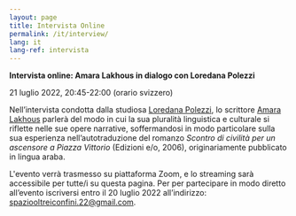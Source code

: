 ```yaml
---
layout: page
title: Intervista Online
permalink: /it/interview/
lang: it
lang-ref: intervista
---
```


**Intervista online: Amara Lakhous in dialogo con Loredana Polezzi** 

21 luglio 2022, 20:45-22:00 (orario svizzero)

Nell’intervista condotta dalla studiosa [Loredana Polezzi](https://www.spaceafterborders.com/it/relatrici-tori/Loredana-Polezzi), lo scrittore [Amara Lakhous](https://www.spaceafterborders.com/it/relatrici-tori/Amara-Lakhous) parlerà del modo in cui la sua pluralità linguistica e culturale si riflette nelle sue opere narrative, soffermandosi in modo particolare sulla sua esperienza nell’autotraduzione del romanzo _Scontro di civilità per un ascensore a Piazza Vittorio_ (Edizioni e/o, 2006), originariamente pubblicato in lingua araba.
 
L'evento verrà trasmesso su piattaforma Zoom, e lo streaming sarà accessibile per tutte/i su questa pagina. Per per partecipare in modo diretto all’evento iscriversi entro il 20 luglio 2022 all’indirizzo: spaziooltreiconfini.22@gmail.com.
